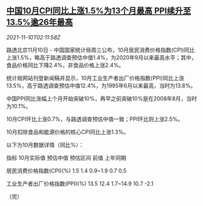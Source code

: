 <!--1636511462000-->
[中国10月CPI同比上涨1.5%为13个月最高 PPI续升至13.5%逾26年最高](https://cn.reuters.com/article/china-oct-cpi-1110-wedn-idCNKBS2HV062)
------

<div><i>2021-11-10T02:11:58Z</i></div><p>路透北京11月10日 - 中国国家统计局周三公布，10月居民消费价格指数(CPI)同比上涨1.5%，略高于路透调查预估中值1.4%，为2020年9月以来最高水平；其中，食品价格同比下降2.4%，非食品价格上涨2.4%。</p><p>统计局网站刊登新闻稿并显示，10月工业生产者出厂价格指数(PPI)同比上涨13.5%，高于路透调查预估中值12.4%，为1995年6月以来最高，当时为13.8%。</p><p>中国PPI同比涨幅上个月开始突破10%，再早之前突破10%是在2008年8月，当时为10.1%。</p><p>10月CPI环比上涨0.7%，与路透调查预估中值一致；PPI环比则上涨2.5%。</p><p>10月扣除食品和能源价格的核心CPI同比上涨1.3%。</p><p>以下为10月数据详情（同比%）：</p><p>指标 10月实际值 预估中值 预估区间 前值 上年同期</p><p>居民消费价格指数(CPI)(%) 1.5 1.4 0.9~1.9 0.7 0.5</p><p>工业生产者出厂价格指数(PPI)(%) 13.5 12.4 1.7~14.9 10.7 -2.1</p><p>（完）</p>
